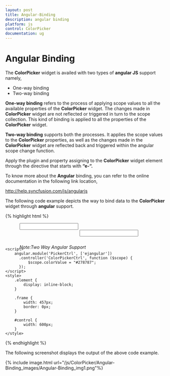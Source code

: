 ```yaml
---
layout: post
title: Angular-Binding
description: angular binding
platform: js
control: ColorPicker
documentation: ug
---
```


# Angular Binding

The **ColorPicker** widget is availed with two types of **angular JS** support namely, 

* One-way binding
* Two-way binding 

**One-way binding** refers to the process of applying scope values to all the available properties of the **ColorPicker** widget. The changes made in **ColorPicker** widget are not reflected or triggered in turn to the scope collection. This kind of binding is applied to all the properties of the **ColorPicker** widget.

**Two-way binding** supports both the processes. It applies the scope values to the **ColorPicker** properties, as well as the changes made in the **ColorPicker** widget are reflected back and triggered within the angular scope change function.

Apply the plugin and property assigning to the **ColorPicker** widget element through the directive that starts with **“e-“.**

To know more about the **Angular** binding, you can refer to the online documentation in the following link location,

<http://help.syncfusion.com/js/angularjs>

The following code example depicts the way to bind data to the **ColorPicker** widget through **angular** support.



{% highlight html %}

<!doctype html>
<html lang="en" ng-app="PickerCtrl">
<head>
    <meta charset="utf-8">
    <title>Essential Studio for JavaScript : ColorPicker - Angular support</title>
    <meta name="viewport" content="width=device-width, initial-scale=1.0" charset="utf-8"   />
    <link href="http://cdn.syncfusion.com/{{ site.releaseversion }}/js/web/flat-azure/ej.web.all.min.css" rel="stylesheet" />
    <!--scripts-->
    <script src="http://cdn.syncfusion.com/js/assets/external/jquery-1.10.2.min.js"> </script>
    <script src="http://cdn.syncfusion.com/js/assets/external/jquery.globalize.min.js"></script>
    <script src="http://cdn.syncfusion.com/js/assets/external/jquery.easing.1.3.min.js"> </script>
    <script src="http://cdn.syncfusion.com/js/assets/external/angular.min.js"> </script>
    <script src="http://cdn.syncfusion.com/{{ site.releaseversion }}/js/web/ej.web.all.min.js"></script>
    <script src="http://cdn.syncfusion.com/{{ site.releaseversion }}/js/ej.widget.angular.min.js"></script>
</head>
<body ng-controller="ColorPickerCtrl">
    <div class="content-container-fluid">
        <div class="row" style="width: 100%">
            <div class="cols-sample-area" style="width: 100%">
                <div class="frame">
                    <div id="control">
                        <div class="element" style="margin-left: 45px;">
                            <input id="picker" ej-colorpicker e-value="colorValue" e-modeltype="palette" />
                        </div>
                        <div class="element" style="margin-left: 234px">
                            <input id="custom" ej-colorpicker e-value="colorValue" e-modeltype="picker" />
                        </div>
                        <h6><span style="font-style: italic; font-weight: normal; position: absolute; margin-top: 5px;margin-left: 45px;">Note:Two Way Angular Support</span></h6>
                    </div>
                </div>
            </div>
        </div>
    </div>

    <script>
        angular.module('PickerCtrl', ['ejangular'])
          .controller('ColorPickerCtrl', function ($scope) {
              $scope.colorValue = "#278787";
          });
    </script>
    <style>
        .element {
            display: inline-block;
        }

        .frame {
            width: 457px;
            border: 0px;
        }

        #control {
            width: 600px;
        }
    </style>
</body>
</html>


{% endhighlight %}



The following screenshot displays the output of the above code example.

{% include image.html url="/js/ColorPicker/Angular-Binding_images/Angular-Binding_img1.png"%}

